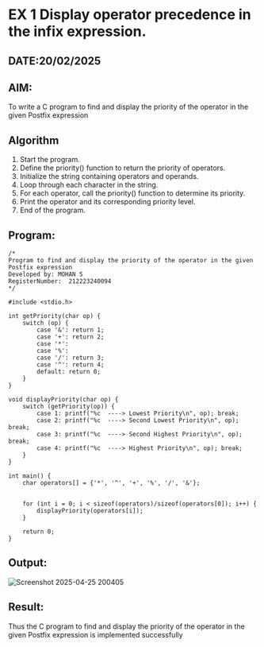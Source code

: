 # EX 1 Display operator precedence in the infix expression.
## DATE:20/02/2025
## AIM:
To write a C program to find and display the priority of the operator in the given Postfix expression

## Algorithm
1. Start the program.
2. Define the priority() function to return the priority of operators.
3. Initialize the string containing operators and operands.
4. Loop through each character in the string.
5. For each operator, call the priority() function to determine its priority.
6. Print the operator and its corresponding priority level.
7. End of the program.

## Program:
```
/*
Program to find and display the priority of the operator in the given Postfix expression
Developed by: MOHAN S 
RegisterNumber:  212223240094
*/
```
```
#include <stdio.h>

int getPriority(char op) {
    switch (op) {
        case '&': return 1; 
        case '+': return 2;  
        case '*': 
        case '%': 
        case '/': return 3;  
        case '^': return 4;  
        default: return 0; 
    }
}

void displayPriority(char op) {
    switch (getPriority(op)) {
        case 1: printf("%c  ----> Lowest Priority\n", op); break;
        case 2: printf("%c  ----> Second Lowest Priority\n", op); break;
        case 3: printf("%c  ----> Second Highest Priority\n", op); break;
        case 4: printf("%c  ----> Highest Priority\n", op); break;
    }
}

int main() {
    char operators[] = {'*', '^', '+', '%', '/', '&'};
    

    for (int i = 0; i < sizeof(operators)/sizeof(operators[0]); i++) {
        displayPriority(operators[i]);
    }
    
    return 0;
}
```



## Output:
![Screenshot 2025-04-25 200405](https://github.com/user-attachments/assets/41097a7e-c538-4de2-9cb7-2af94bdeff6b)


## Result:
Thus the C program to find and display the priority of the operator in the given Postfix expression is implemented successfully

